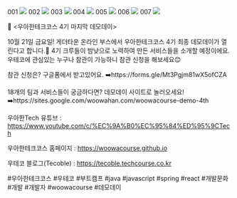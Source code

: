 001
![](001.png)
002
![](002.png)
003
![](003.png)
004
![](004.png)
005
![](005.png)
006
![](006.png)
007
![](007.png)

📮 <우아한테크코스 4기 마지막 데모데이>

10월 21일 금요일! 게더타운 온라인 부스에서 우아한테크코스 4기 최종 데모데이가 열린다고 합니다.🎉
4기 크루들이 밤낮으로 노력하여 만든 서비스들을 소개할 예정이에요.
우테코에 관심있는 누구나 참관이 가능하니 참관 신청을 해보세요😊

참관 신청은? 구글폼에서 받고있어요. ➡️https://forms.gle/Mt3Pgjm81wX5ofCZA

18개의 팀과 서비스들이 궁금하다면? 데모데이 사이트로 놀러오세요! ➡️https://sites.google.com/woowahan.com/woowacourse-demo-4th

우아한Tech 유튜브 : https://www.youtube.com/c/%EC%9A%B0%EC%95%84%ED%95%9CTech

우아한테크코스 홈페이지 : https://woowacourse.github.io

우테코 블로그(Tecoble) : https://tecoble.techcourse.co.kr

#우아한테크코스 #우테코 #부트캠프 #java #javascript #spring #react #개발문화 #개발 #개발자 #woowacourse #데모데이
